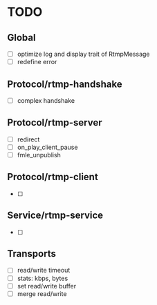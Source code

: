 # TODO
## Global
- [ ] optimize log and display trait of RtmpMessage
- [ ] redefine error

## Protocol/rtmp-handshake
- [ ] complex handshake

## Protocol/rtmp-server
- [ ] redirect
- [ ] on_play_client_pause
- [ ] fmle_unpublish

## Protocol/rtmp-client
- [ ] 

## Service/rtmp-service
- [ ]

## Transports
- [ ] read/write timeout
- [ ] stats: kbps, bytes
- [ ] set read/write buffer
- [ ] merge read/write